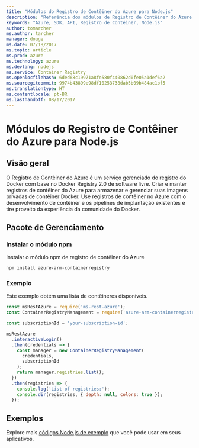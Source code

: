 ```yaml
---
title: "Módulos do Registro de Contêiner do Azure para Node.js"
description: "Referência dos módulos de Registro de Contêiner do Azure para Node.js"
keywords: "Azure, SDK, API, Registro de Contêiner, Node.js"
author: tomarcher
ms.author: tarcher
manager: douge
ms.date: 07/18/2017
ms.topic: article
ms.prod: azure
ms.technology: azure
ms.devlang: nodejs
ms.service: Container Registry
ms.openlocfilehash: 6ded68c19971a8fe580f440862d0fe05a1def6a2
ms.sourcegitcommit: 9974b43899e98df10253738dab5b09b484ac1bf5
ms.translationtype: HT
ms.contentlocale: pt-BR
ms.lasthandoff: 08/17/2017
---
```

# <a name="azure-container-registry-modules-for-nodejs"></a>Módulos do Registro de Contêiner do Azure para Node.js

## <a name="overview"></a>Visão geral

O Registro de Contêiner do Azure é um serviço gerenciado do registro do Docker com base no Docker Registry 2.0 de software livre. Criar e manter registros de contêiner do Azure para armazenar e gerenciar suas imagens privadas de contêiner Docker. Use registros de contêiner no Azure com o desenvolvimento de contêiner e os pipelines de implantação existentes e tire proveito da experiência da comunidade do Docker.

## <a name="management-package"></a>Pacote de Gerenciamento

### <a name="install-the-npm-module"></a>Instalar o módulo npm

Instalar o módulo npm de registro de contêiner do Azure

```bash
npm install azure-arm-containerregistry
```

### <a name="example"></a>Exemplo

Este exemplo obtém uma lista de contêineres disponíveis.

```javascript
const msRestAzure = require('ms-rest-azure');
const ContainerRegistryManagement = require('azure-arm-containerregistry');

const subscriptionId = 'your-subscription-id';

msRestAzure
  .interactiveLogin()
  .then(credentials => {
    const manager = new ContainerRegistryManagement(
      credentials,
      subscriptionId
    );
    return manager.registries.list();
  })
  .then(registries => {
    console.log('List of registries:');
    console.dir(registries, { depth: null, colors: true });
  });
```

## <a name="samples"></a>Exemplos

Explore mais [códigos Node.js de exemplo](https://azure.microsoft.com/resources/samples/?platform=nodejs) que você pode usar em seus aplicativos.
